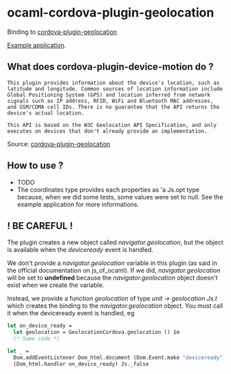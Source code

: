 # ocaml-cordova-plugin-geolocation

Binding to
[cordova-plugin-geolocation](https://github.com/apache/cordova-plugin-geolocation)

[Example
application](https://github.com/dannywillems/ocaml-cordova-plugin-geolocation-example).

## What does cordova-plugin-device-motion do ?

```
This plugin provides information about the device's location, such as latitude and longitude. Common sources of location information include Global Positioning System (GPS) and location inferred from network signals such as IP address, RFID, WiFi and Bluetooth MAC addresses, and GSM/CDMA cell IDs. There is no guarantee that the API returns the device's actual location.

This API is based on the W3C Geolocation API Specification, and only executes on devices that don't already provide an implementation.
```

Source: [cordova-plugin-geolocation](https://github.com/apache/cordova-plugin-geolocation)

## How to use ?

* TODO
* The coordinates type provides each properties as 'a Js.opt type because, when we
did some tests, some values were set to null. See the example application for
more informations.


## ! BE CAREFUL !

The plugin creates a new object called *navigator.geolocation*, but the object is
available when the *deviceready* event is handled.

We don't provide a *navigator.geolocation* variable in this plugin (as said in the official
documentation on js_of_ocaml). If we did, *navigator.geolocation* will be set to **undefined**
because the *navigator.geolocation* object doesn't exist when we create the variable.

Instead, we provide a function *geolocation* of type *unit -> geolocation Js.t* which creates the
binding to the *navigator.geolocation* object. You must call it when the deviceready
event is handled, eg

```OCaml
let on_device_ready =
  let geolocation = GeolocationCordova.geolocation () in
  (* Some code *)

let _ =
  Dom.addEventListener Dom_html.document (Dom.Event.make "deviceready")
  (Dom_html.handler on_device_ready) Js._false
```
